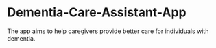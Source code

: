 # Dementia-Care-Assistant-App
The app aims to help caregivers provide better care for individuals with dementia.  
